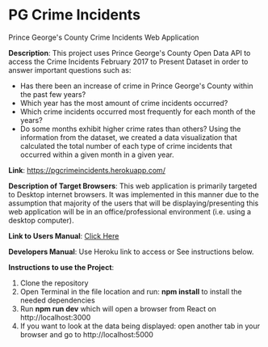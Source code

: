 # PG Crime Incidents
 Prince George's County Crime Incidents Web Application

<b>Description</b>: This project uses Prince George's County Open Data API to access the Crime Incidents February 2017 to Present Dataset in order to answer important questions such as:
- Has there been an increase of crime in Prince George's County within the past few years?
- Which year has the most amount of crime incidents occurred?
- Which crime incidents occurred most frequently for each month of the years?
- Do some months exhibit higher crime rates than others?
Using the information from the dataset, we created a data visualization that calculated the total number of each type of crime incidents that occurred within a given month in a given year.

<b>Link</b>: https://pgcrimeincidents.herokuapp.com/

<b>Description of Target Browsers</b>: This web application is primarily targeted to Desktop internet browsers. It was implemented in this manner due to the assumption that majority of the users that will be displaying/presenting this web application will be in an office/professional environment (i.e. using a desktop computer).

<b>Link to Users Manual</b>: [Click Here](./docs/user.md)

<b>Developers Manual</b>: Use Heroku link to access or See instructions below. 

<b>Instructions to use the Project</b>:
 1) Clone the repository
 2) Open Terminal in the file location and run: <b>npm install</b> to install the needed dependencies
 3) Run <b>npm run dev</b> which will open a browser from React on http://localhost:3000
 4) If you want to look at the data being displayed: open another tab in your browser and go to http://localhost:5000


